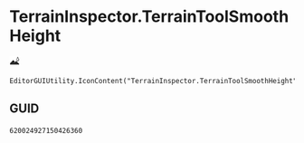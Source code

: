 # TerrainInspector.TerrainToolSmoothHeight
![](/img/TerrainInspector.TerrainToolSmoothHeight.png)

``` CSharp
EditorGUIUtility.IconContent("TerrainInspector.TerrainToolSmoothHeight")
```
## GUID
```
620024927150426360
```
